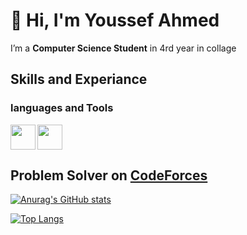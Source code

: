 <!-- name and who i am start -->

# 👋 Hi, I'm Youssef Ahmed

I’m a **Computer Science Student** in 4rd year in collage

<!-- name and who i am end -->

## Skills and Experiance

### languages and Tools

<img src="https://cdn-icons-png.flaticon.com/512/6132/6132222.png" width="40" align="left"> <!-- C++ -->
<img src="https://seeklogo.com/images/J/javascript-js-logo-2949701702-seeklogo.com.png" width="40"> <!-- JS -->

## Problem Solver on [CodeForces](https://codeforces.com/profile/TANJIR0U)

[![Anurag's GitHub stats](https://github-readme-stats.vercel.app/api?username=Yusef-Ahmed&show_icons=true&hide=issues,contribs)](https://github.com/anuraghazra/github-readme-stats)

[![Top Langs](https://github-readme-stats.vercel.app/api/top-langs/?username=Yusef-Ahmed)](https://github.com/anuraghazra/github-readme-stats)
